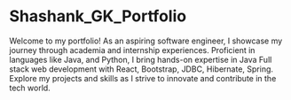 ﻿# Shashank_GK_Portfolio
Welcome to my portfolio! As an aspiring software engineer, I showcase my journey through academia and internship experiences. Proficient in languages like Java, and Python, I bring hands-on expertise in Java Full stack web development with React, Bootstrap, JDBC, Hibernate, Spring. Explore my projects and skills as I strive to innovate and contribute in the tech world.

